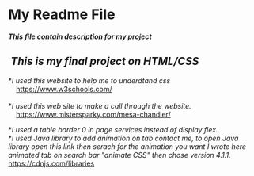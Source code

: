 My Readme File<br>
===========
***This file contain description for my project***

 ___This is my final project on HTML/CSS___<br>
-----------
*_I used this website to help me to underdtand css_<br>
    https://www.w3schools.com/<br><br>
*_I used this web site to make a call through the website._<br>
    https://www.mistersparky.com/mesa-chandler/


*_I used a table border 0 in page services instead of display flex._<br>
*_I used Java library to add animation on tab contact me, to open Java library open this link then serach for the animation you want I wrote here animated tab on search bar "animate CSS" then chose version 4.1.1._<br>
https://cdnjs.com/libraries